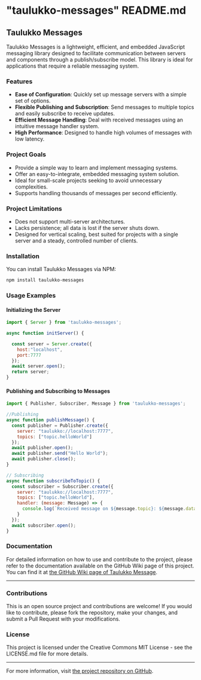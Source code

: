 # "taulukko-messages" README.md  

## Taulukko Messages

Taulukko Messages is a lightweight, efficient, and embedded JavaScript messaging library designed to facilitate communication between servers and components through a publish/subscribe model. This library is ideal for applications that require a reliable messaging system.

### Features

- **Ease of Configuration**: Quickly set up message servers with a simple set of options.
- **Flexible Publishing and Subscription**: Send messages to multiple topics and easily subscribe to receive updates.
- **Efficient Message Handling**: Deal with received messages using an intuitive message handler system.
- **High Performance**: Designed to handle high volumes of messages with low latency.

### Project Goals

- Provide a simple way to learn and implement messaging systems.
- Offer an easy-to-integrate, embedded messaging system solution.
- Ideal for small-scale projects seeking to avoid unnecessary complexities.
- Supports handling thousands of messages per second efficiently.

### Project Limitations

- Does not support multi-server architectures.
- Lacks persistence; all data is lost if the server shuts down.
- Designed for vertical scaling, best suited for projects with a single server and a steady, controlled number of clients.

### Installation

You can install Taulukko Messages via NPM:

```bash
npm install taulukko-messages
```

### Usage Examples

#### Initializing the Server

```javascript
import { Server } from 'taulukko-messages';

async function initServer() {

  const server = Server.create({
    host:"localhost",
    port:7777
  });
  await server.open();
  return server;
}
```

#### Publishing and Subscribing to Messages

```javascript
import { Publisher, Subscriber, Message } from 'taulukko-messages';

//Publishing
async function publishMessage() {
  const publisher = Publisher.create({
    server: "taulukko://localhost:7777",
    topics: ["topic.helloWorld"]
  });
  await publisher.open();
  await publisher.send("Hello World");
  await publisher.close();
}

// Subscribing
async function subscribeToTopic() {
  const subscriber = Subscriber.create({
    server: "taulukko://localhost:7777",
    topics: ["topic.helloWorld"],
    handler: (message: Message) => {
      console.log(`Received message on ${message.topic}: ${message.data}`);
    }
  });
  await subscriber.open();
}
```
### Documentation

For detailed information on how to use and contribute to the project, please refer to the documentation available on the GitHub Wiki page of this project. You can find it at [the GitHub Wiki page of Taulukko Message](https://github.com/Taulukko/taulukko-messages/wiki).

---

### Contributions

This is an open source project and contributions are welcome! If you would like to contribute, please fork the repository, make your changes, and submit a Pull Request with your modifications.

### License

This project is licensed under the Creative Commons MIT License - see the LICENSE.md file for more details.

---

For more information, visit [the project repository on GitHub](https://github.com/Taulukko/taulukko-messages).
 
